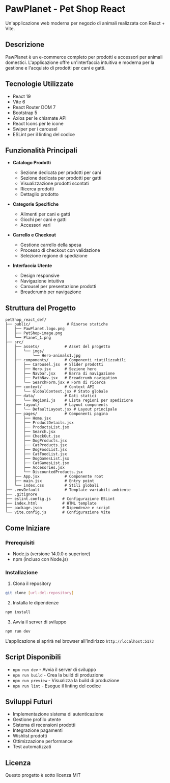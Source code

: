 # PawPlanet - Pet Shop React

Un'applicazione web moderna per negozio di animali realizzata con React + Vite.

## Descrizione

PawPlanet è un e-commerce completo per prodotti e accessori per animali domestici. L'applicazione offre un'interfaccia intuitiva e moderna per la gestione e l'acquisto di prodotti per cani e gatti.

## Tecnologie Utilizzate

- React 19
- Vite 6
- React Router DOM 7
- Bootstrap 5
- Axios per le chiamate API
- React Icons per le icone
- Swiper per i carousel
- ESLint per il linting del codice

## Funzionalità Principali

- **Catalogo Prodotti**
  - Sezione dedicata per prodotti per cani
  - Sezione dedicata per prodotti per gatti
  - Visualizzazione prodotti scontati
  - Ricerca prodotti
  - Dettaglio prodotto

- **Categorie Specifiche**
  - Alimenti per cani e gatti
  - Giochi per cani e gatti
  - Accessori vari

- **Carrello e Checkout**
  - Gestione carrello della spesa
  - Processo di checkout con validazione
  - Selezione regione di spedizione

- **Interfaccia Utente**
  - Design responsive
  - Navigazione intuitiva
  - Carousel per presentazione prodotti
  - Breadcrumb per navigazione

## Struttura del Progetto

```plaintext
petShop_react_def/
├── public/                # Risorse statiche
│   ├── PawPlanet.logo.png
│   ├── PetShop-image.png
│   └── Planet_1.png
├── src/
│   ├── assets/           # Asset del progetto
│   │   └── imgs/
│   │       └── Hero-animals1.jpg
│   ├── components/       # Componenti riutilizzabili
│   │   ├── Carousel.jsx  # Slider prodotti
│   │   ├── Hero.jsx      # Sezione hero
│   │   ├── Navbar.jsx    # Barra di navigazione
│   │   ├── PathNav.jsx   # Breadcrumb navigation
│   │   └── SearchForm.jsx # Form di ricerca
│   ├── context/          # Context API
│   │   └── GlobalContext.jsx # Stato globale
│   ├── data/             # Dati statici
│   │   └── Regioni.js    # Lista regioni per spedizione
│   ├── layout/           # Layout components
│   │   └── DefaultLayout.jsx # Layout principale
│   ├── pages/            # Componenti pagina
│   │   ├── Home.jsx
│   │   ├── ProductDetails.jsx
│   │   ├── ProductsList.jsx
│   │   ├── Search.jsx
│   │   ├── CheckOut.jsx
│   │   ├── DogProducts.jsx
│   │   ├── CatProducts.jsx
│   │   ├── DogFoodList.jsx
│   │   ├── CatFoodList.jsx
│   │   ├── DogGamesList.jsx
│   │   ├── CatGamesList.jsx
│   │   ├── Accesories.jsx
│   │   └── DiscountedProducts.jsx
│   ├── App.jsx           # Componente root
│   ├── main.jsx          # Entry point
│   └── index.css         # Stili globali
├── .envDefault           # Template variabili ambiente
├── .gitignore
├── eslint.config.js     # Configurazione ESLint
├── index.html           # HTML template
├── package.json         # Dipendenze e script
└── vite.config.js       # Configurazione Vite
```

## Come Iniziare

### Prerequisiti

- Node.js (versione 14.0.0 o superiore)
- npm (incluso con Node.js)

### Installazione

1. Clona il repository
```bash
git clone [url-del-repository]
```

2. Installa le dipendenze
```bash
npm install
```

3. Avvia il server di sviluppo
```bash
npm run dev
```

L'applicazione si aprirà nel browser all'indirizzo `http://localhost:5173`

## Script Disponibili

- `npm run dev` - Avvia il server di sviluppo
- `npm run build` - Crea la build di produzione
- `npm run preview` - Visualizza la build di produzione
- `npm run lint` - Esegue il linting del codice

## Sviluppi Futuri

- Implementazione sistema di autenticazione
- Gestione profilo utente
- Sistema di recensioni prodotti
- Integrazione pagamenti
- Wishlist prodotti
- Ottimizzazione performance
- Test automatizzati

## Licenza

Questo progetto è sotto licenza MIT